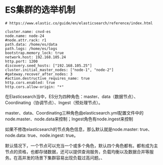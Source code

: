 # ES集群的选举机制
```text
# https://www.elastic.co/guide/en/elasticsearch/reference/index.html

cluster.name: cnvd-es
node.name: node-24
#node.attr.rack: r1
path.data: /home/es/data
path.logs: /home/es/logs
bootstrap.memory_lock: true
network.host: 192.168.105.24
http.port: 1200
discovery.seed_hosts: ["192.168.105.25"]
cluster.initial_master_nodes: ["node-1", "node-2"]
#gateway.recover_after_nodes: 3
#action.destructive_requires_name: true
http.cors.enabled: true
http.cors.allow-origin: "*"
```
在Elasticsearch当中，ES分为四种角色：master、data（数据节点）、Coordinating（协调节点）、Ingest（预处理节点）。

master、data、Coordinating三种角色由elasticsearch.yml配置文件中的node.master、node.data来控制；Ingest角色有node.ingest来控制

如果不修改elasticsearch的节点角色信息，那么默认就是node.master: true、node.data: true、node.ingest: true。

默认情况下，一个节点可以充当一个或多个角色，默认四个角色都有。都有成为主节点的资格，也都存储数据，还可以提供查询服务，负载均衡以及数据合并等服务。在高并发的场景下集群容易出现负载过高问题。、
